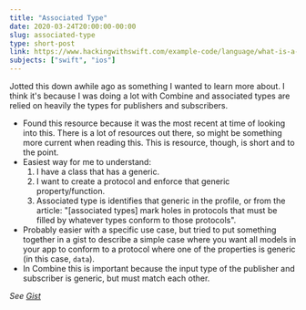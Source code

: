 ```yaml
---
title: "Associated Type"
date: 2020-03-24T20:00:00-00:00
slug: associated-type
type: short-post
link: https://www.hackingwithswift.com/example-code/language/what-is-a-protocol-associated-type
subjects: ["swift", "ios"]
---
```


Jotted this down awhile ago as something I wanted to learn more about. I think it's because I was doing a lot with Combine and associated types are relied on heavily the types for publishers and subscribers.

* Found this resource because it was the most recent at time of looking into this. There is a lot of resources out there, so might be something more current when reading this. This is resource, though, is short and to the point.
* Easiest way for me to understand:
    1. I have a class that has a generic.
    2. I want to create a protocol and enforce that generic property/function.
    3. Associated type is identifies that generic in the profile, or from the article: "[associated types] mark holes in protocols that must be filled by whatever types conform to those protocols".
* Probably easier with a specific use case, but tried to put something together in a gist to describe a simple case where you want all models in your app to conform to a protocol where one of the properties is generic (in this case, `data`).
* In Combine this is important because the input type of the publisher and subscriber is generic, but must match each other.

_See [Gist](https://gist.github.com/derrickshowers/598179ead29b40e5efb795db563b7fdb)_